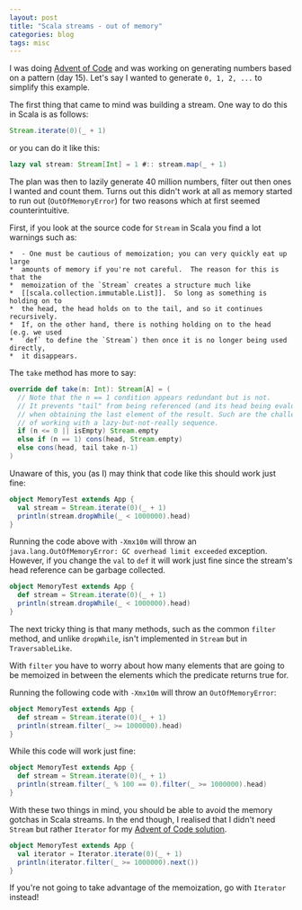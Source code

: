 ```yaml
---
layout: post
title: "Scala streams - out of memory"
categories: blog
tags: misc
---
```


I was doing [Advent of Code](http://adventofcode.com) and was working on generating
numbers based on a pattern (day 15). Let's say I wanted to generate `0, 1, 2, ...`
to simplify this example.

The first thing that came to mind was building a stream. One way to do 
this in Scala is as follows:

```scala
Stream.iterate(0)(_ + 1)
```

or you can do it like this:

```scala
lazy val stream: Stream[Int] = 1 #:: stream.map(_ + 1)
```

The plan was then to lazily generate 40 million numbers, filter out then ones I 
wanted and count them. Turns out this didn't work at all as memory started to run out 
(`OutOfMemoryError`) for two reasons which at first seemed counterintuitive.

First, if you look at the source code for `Stream` in Scala you find a lot warnings such
as:

```
*  - One must be cautious of memoization; you can very quickly eat up large
*  amounts of memory if you're not careful.  The reason for this is that the
*  memoization of the `Stream` creates a structure much like
*  [[scala.collection.immutable.List]].  So long as something is holding on to
*  the head, the head holds on to the tail, and so it continues recursively.
*  If, on the other hand, there is nothing holding on to the head (e.g. we used
*  `def` to define the `Stream`) then once it is no longer being used directly,
*  it disappears.
```

The `take` method has more to say:

```scala
override def take(n: Int): Stream[A] = (
  // Note that the n == 1 condition appears redundant but is not.
  // It prevents "tail" from being referenced (and its head being evaluated)
  // when obtaining the last element of the result. Such are the challenges
  // of working with a lazy-but-not-really sequence.
  if (n <= 0 || isEmpty) Stream.empty
  else if (n == 1) cons(head, Stream.empty)
  else cons(head, tail take n-1)
)
```

Unaware of this, you (as I) may think that code like this should work just fine:

```scala
object MemoryTest extends App {
  val stream = Stream.iterate(0)(_ + 1)
  println(stream.dropWhile(_ < 1000000).head)
}
```

Running the code above with `-Xmx10m` will throw an `java.lang.OutOfMemoryError: GC overhead limit exceeded` 
exception. However, if you change the `val` to `def` it will work just fine since
the stream's head reference can be garbage collected.

```scala
object MemoryTest extends App {
  def stream = Stream.iterate(0)(_ + 1)
  println(stream.dropWhile(_ < 1000000).head)
}
```

The next tricky thing is that many methods, such as the common `filter` method, 
and unlike `dropWhile`, isn't implemented in `Stream` but in `TraversableLike`. 

With `filter` you have to worry about how many elements that are going to be
memoized in between the elements which the predicate returns true for.

Running the following code with `-Xmx10m` will throw an `OutOfMemoryError`:

```scala
object MemoryTest extends App {
  def stream = Stream.iterate(0)(_ + 1)
  println(stream.filter(_ >= 1000000).head)
}
```

While this code will work just fine:

```scala
object MemoryTest extends App {
  def stream = Stream.iterate(0)(_ + 1)
  println(stream.filter(_ % 100 == 0).filter(_ >= 1000000).head)
}
```

With these two things in mind, you should be able to avoid the memory gotchas in Scala streams. In the 
end though, I realised that I didn't need `Stream` but rather `Iterator` for my
[Advent of Code solution](https://github.com/AntonFagerberg/advent_of_code_2017/blob/master/src/main/scala/com/antonfagerberg/Day15.scala).

```scala
object MemoryTest extends App {
  val iterator = Iterator.iterate(0)(_ + 1)
  println(iterator.filter(_ >= 1000000).next())
}
```

If you're not going to take advantage of the memoization, go with `Iterator` instead!